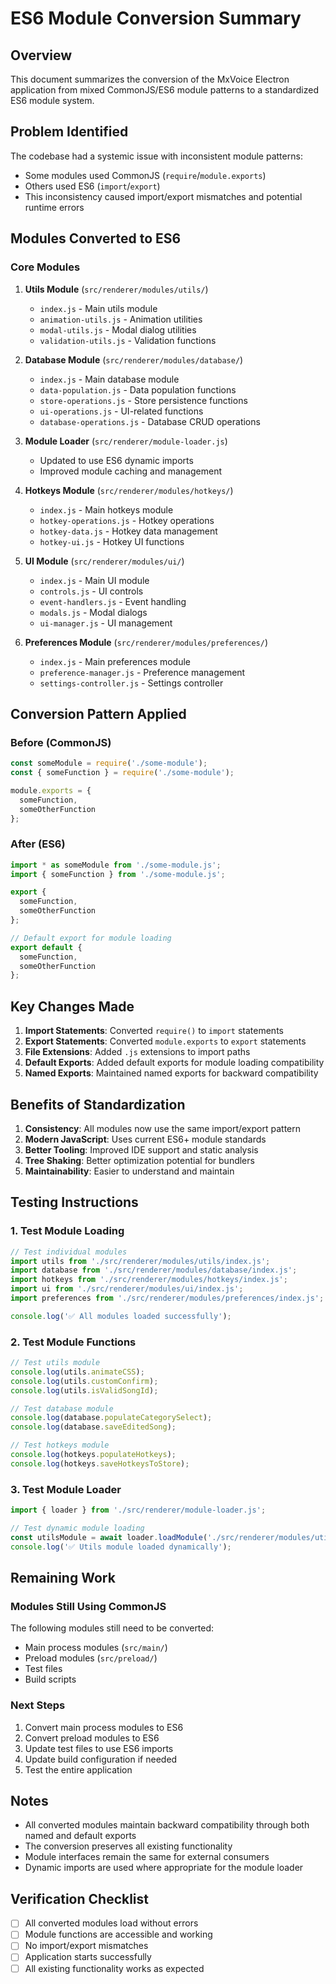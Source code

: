 # ES6 Module Conversion Summary

## Overview
This document summarizes the conversion of the MxVoice Electron application from mixed CommonJS/ES6 module patterns to a standardized ES6 module system.

## Problem Identified
The codebase had a systemic issue with inconsistent module patterns:
- Some modules used CommonJS (`require`/`module.exports`)
- Others used ES6 (`import`/`export`)
- This inconsistency caused import/export mismatches and potential runtime errors

## Modules Converted to ES6

### Core Modules
1. **Utils Module** (`src/renderer/modules/utils/`)
   - `index.js` - Main utils module
   - `animation-utils.js` - Animation utilities
   - `modal-utils.js` - Modal dialog utilities
   - `validation-utils.js` - Validation functions

2. **Database Module** (`src/renderer/modules/database/`)
   - `index.js` - Main database module
   - `data-population.js` - Data population functions
   - `store-operations.js` - Store persistence functions
   - `ui-operations.js` - UI-related functions
   - `database-operations.js` - Database CRUD operations

3. **Module Loader** (`src/renderer/module-loader.js`)
   - Updated to use ES6 dynamic imports
   - Improved module caching and management

4. **Hotkeys Module** (`src/renderer/modules/hotkeys/`)
   - `index.js` - Main hotkeys module
   - `hotkey-operations.js` - Hotkey operations
   - `hotkey-data.js` - Hotkey data management
   - `hotkey-ui.js` - Hotkey UI functions

5. **UI Module** (`src/renderer/modules/ui/`)
   - `index.js` - Main UI module
   - `controls.js` - UI controls
   - `event-handlers.js` - Event handling
   - `modals.js` - Modal dialogs
   - `ui-manager.js` - UI management

6. **Preferences Module** (`src/renderer/modules/preferences/`)
   - `index.js` - Main preferences module
   - `preference-manager.js` - Preference management
   - `settings-controller.js` - Settings controller

## Conversion Pattern Applied

### Before (CommonJS)
```javascript
const someModule = require('./some-module');
const { someFunction } = require('./some-module');

module.exports = {
  someFunction,
  someOtherFunction
};
```

### After (ES6)
```javascript
import * as someModule from './some-module.js';
import { someFunction } from './some-module.js';

export {
  someFunction,
  someOtherFunction
};

// Default export for module loading
export default {
  someFunction,
  someOtherFunction
};
```

## Key Changes Made

1. **Import Statements**: Converted `require()` to `import` statements
2. **Export Statements**: Converted `module.exports` to `export` statements
3. **File Extensions**: Added `.js` extensions to import paths
4. **Default Exports**: Added default exports for module loading compatibility
5. **Named Exports**: Maintained named exports for backward compatibility

## Benefits of Standardization

1. **Consistency**: All modules now use the same import/export pattern
2. **Modern JavaScript**: Uses current ES6+ module standards
3. **Better Tooling**: Improved IDE support and static analysis
4. **Tree Shaking**: Better optimization potential for bundlers
5. **Maintainability**: Easier to understand and maintain

## Testing Instructions

### 1. Test Module Loading
```javascript
// Test individual modules
import utils from './src/renderer/modules/utils/index.js';
import database from './src/renderer/modules/database/index.js';
import hotkeys from './src/renderer/modules/hotkeys/index.js';
import ui from './src/renderer/modules/ui/index.js';
import preferences from './src/renderer/modules/preferences/index.js';

console.log('✅ All modules loaded successfully');
```

### 2. Test Module Functions
```javascript
// Test utils module
console.log(utils.animateCSS);
console.log(utils.customConfirm);
console.log(utils.isValidSongId);

// Test database module
console.log(database.populateCategorySelect);
console.log(database.saveEditedSong);

// Test hotkeys module
console.log(hotkeys.populateHotkeys);
console.log(hotkeys.saveHotkeysToStore);
```

### 3. Test Module Loader
```javascript
import { loader } from './src/renderer/module-loader.js';

// Test dynamic module loading
const utilsModule = await loader.loadModule('./src/renderer/modules/utils/index.js');
console.log('✅ Utils module loaded dynamically');
```

## Remaining Work

### Modules Still Using CommonJS
The following modules still need to be converted:
- Main process modules (`src/main/`)
- Preload modules (`src/preload/`)
- Test files
- Build scripts

### Next Steps
1. Convert main process modules to ES6
2. Convert preload modules to ES6
3. Update test files to use ES6 imports
4. Update build configuration if needed
5. Test the entire application

## Notes

- All converted modules maintain backward compatibility through both named and default exports
- The conversion preserves all existing functionality
- Module interfaces remain the same for external consumers
- Dynamic imports are used where appropriate for the module loader

## Verification Checklist

- [ ] All converted modules load without errors
- [ ] Module functions are accessible and working
- [ ] No import/export mismatches
- [ ] Application starts successfully
- [ ] All existing functionality works as expected 